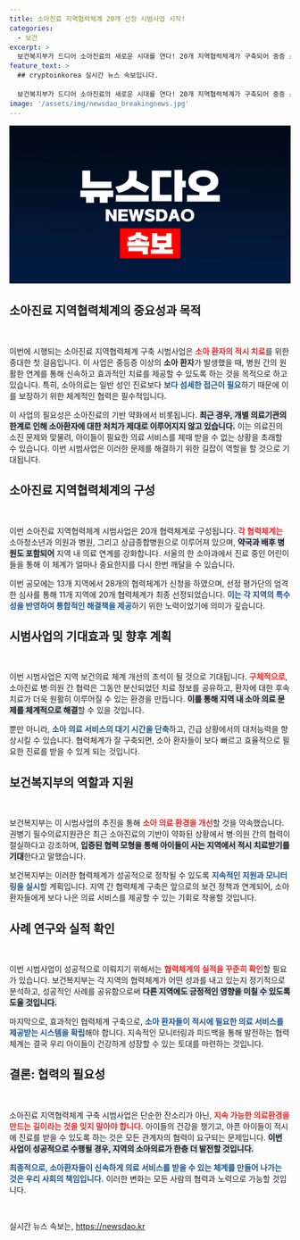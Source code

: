 ```yaml
---
title: 소아진료 지역협력체계 20개 선정 시범사업 시작!
categories:
  - 보건
excerpt: >
  보건복지부가 드디어 소아진료의 새로운 시대를 연다! 20개 지역협력체계가 구축되어 중증 소아 환자의 신속한 치료가 가능해진다. 아이들을 위한 안전한 의료 환경이 조성될 전망, 자세한 내용을 확인해보세요!
feature_text: >
  ## cryptoinkorea 실시간 뉴스 속보입니다.

  보건복지부가 드디어 소아진료의 새로운 시대를 연다! 20개 지역협력체계가 구축되어 중증 소아 환자의 신속한 치료가 가능해진다. 아이들을 위한 안전한 의료 환경이 조성될 전망, 자세한 내용을 확인해보세요!
image: '/assets/img/newsdao_breakingnews.jpg'
---
```


<p><img src="/assets/img/newsdao_breakingnews.jpg" alt="cryptoinkorea 속보" /></p>

<h2 data-ke-size="size26">소아진료 지역협력체계의 중요성과 목적</h2>

<p data-ke-size="size16">&nbsp;</p>

<p>이번에 시행되는 소아진료 지역협력체계 구축 시범사업은 <b><span style="color: #ee2323;">소아 환자의 적시 치료</span></b>를 위한 중대한 첫 걸음입니다. 이 사업은 중등증 이상의 <b>소아 환자</b>가 발생했을 때, 병원 간의 원활한 연계를 통해 신속하고 효과적인 치료를 제공할 수 있도록 하는 것을 목적으로 하고 있습니다. 특히, 소아의료는 일반 성인 진료보다 <b><span style="color: #1a5490;">보다 섬세한 접근이 필요</span></b>하기 때문에 이를 보장하기 위한 체계적인 협력은 필수적입니다. </p>

<p>이 사업의 필요성은 소아진료의 기반 약화에서 비롯됩니다. <b><span style="background-color: #21538527;">최근 경우, 개별 의료기관의 한계로 인해 소아환자에 대한 처치가 제대로 이루어지지 않고 있습니다.</span></b> 이는 의료진의 소진 문제와 맞물려, 아이들이 필요한 의료 서비스를 제때 받을 수 없는 상황을 초래할 수 있습니다. 이번 시범사업은 이러한 문제를 해결하기 위한 길잡이 역할을 할 것으로 기대됩니다.</p>

<h2 data-ke-size="size26">소아진료 지역협력체계의 구성</h2>

<p data-ke-size="size16">&nbsp;</p>

<p>이번 소아진료 지역협력체계 시범사업은 20개 협력체계로 구성됩니다. <b><span style="color: #ee2323;">각 협력체계는</span></b> 소아청소년과 의원과 병원, 그리고 상급종합병원으로 이루어져 있으며, <b><span style="background-color: #21538527;">약국과 배후 병원도 포함되어</span></b> 지역 내 의료 연계를 강화합니다. 서울의 한 소아과에서 진료 중인 어린이들을 통해 이 체계가 얼마나 중요한지를 다시 한번 깨달을 수 있습니다.</p>

<p>이번 공모에는 13개 지역에서 28개의 협력체계가 신청을 하였으며, 선정 평가단의 엄격한 심사를 통해 11개 지역에 20개 협력체계가 최종 선정되었습니다. <b><span style="color: #1a5490;">이는 각 지역의 특수성을 반영하여 통합적인 해결책을 제공</span></b>하기 위한 노력이었기에 의미가 깊습니다.</p>

<h2 data-ke-size="size26">시범사업의 기대효과 및 향후 계획</h2>

<p data-ke-size="size16">&nbsp;</p>

<p>이번 시범사업은 지역 보건의료 체계 개선의 초석이 될 것으로 기대됩니다. <b><span style="color: #ee2323;">구체적으로</span></b>, 소아진료 병·의원 간 협력은 그동안 분산되었던 치료 정보를 공유하고, 환자에 대한 후속 치료가 더욱 원활히 이루어질 수 있는 환경을 만듭니다. <b><span style="background-color: #21538527;">이를 통해 지역 내 소아 의료 문제를 체계적으로 해결</span></b>할 수 있을 것입니다.</p>

<p>뿐만 아니라, <b><span style="color: #1a5490;">소아 의료 서비스의 대기 시간을 단축</span></b>하고, 긴급 상황에서의 대처능력을 향상시킬 수 있습니다. 협력체계가 잘 구축되면, 소아 환자들이 보다 빠르고 효율적으로 필요한 진료를 받을 수 있게 되는 것입니다. </p>

<h2 data-ke-size="size26">보건복지부의 역할과 지원</h2>

<p data-ke-size="size16">&nbsp;</p>

<p>보건복지부는 이 시범사업의 추진을 통해 <b><span style="color: #ee2323;">소아 의료 환경을 개선</span></b>할 것을 약속했습니다. 권병기 필수의료지원관은 최근 소아진료의 기반이 약화된 상황에서 병·의원 간의 협력이 절실하다고 강조하며, <b><span style="background-color: #21538527;">입증된 협력 모형을 통해 아이들이 사는 지역에서 적시 치료받기를 기대</span></b>한다고 말했습니다.</p>

<p>보건복지부는 이러한 협력체계가 성공적으로 정착될 수 있도록 <b><span style="color: #1a5490;">지속적인 지원과 모니터링을 실시</span></b>할 계획입니다. 지역 간 협력체계 구축은 앞으로의 보건 정책과 연계되어, 소아 환자들에게 보다 나은 의료 서비스를 제공할 수 있는 기회로 작용할 것입니다.</p>

<h2 data-ke-size="size26">사례 연구와 실적 확인</h2>

<p data-ke-size="size16">&nbsp;</p>

<p>이번 시범사업이 성공적으로 이뤄지기 위해서는 <b><span style="color: #ee2323;">협력체계의 실적을 꾸준히 확인</span></b>할 필요가 있습니다. 보건복지부는 각 지역의 협력체계가 어떤 성과를 내고 있는지 정기적으로 분석하고, 성공적인 사례를 공유함으로써 <b><span style="background-color: #21538527;">다른 지역에도 긍정적인 영향을 미칠 수 있도록 도울 것입니다.</span></b></p>

<p>마지막으로, 효과적인 협력체계 구축으로, <b><span style="color: #1a5490;">소아 환자들이 적시에 필요한 의료 서비스를 제공받는 시스템을 확립</span></b>해야 합니다. 지속적인 모니터링과 피드백을 통해 발전하는 협력체계는 결국 우리 아이들이 건강하게 성장할 수 있는 토대를 마련하는 것입니다. </p>

<h2 data-ke-size="size26">결론: 협력의 필요성</h2>

<p data-ke-size="size16">&nbsp;</p>

<p>소아진료 지역협력체계 구축 시범사업은 단순한 잔소리가 아닌, <b><span style="color: #ee2323;">지속 가능한 의료환경을 만드는 길이라는 것을 잊지 말아야 합니다.</span></b> 아이들의 건강을 챙기고, 아픈 아이들이 적시에 진료를 받을 수 있도록 하는 것은 모든 관계자의 협력이 요구되는 문제입니다. <b><span style="background-color: #21538527;">이번 사업이 성공적으로 수행될 경우, 지역의 소아의료가 한층 더 발전할 것입니다.</span></b></p>

<p><b><span style="color: #1a5490;">최종적으로, 소아환자들이 신속하게 의료 서비스를 받을 수 있는 체계를 만들어 나가는 것은 우리 사회의 책임입니다.</span></b> 이러한 변화는 모든 사람의 협력과 노력으로 가능할 것입니다. </p>

<p data-ke-size="size16">&nbsp;</p>
실시간 뉴스 속보는, <a href="https://newsdao.kr" rel="dofollow">https://newsdao.kr</a>


